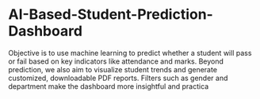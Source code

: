 # AI-Based-Student-Prediction-Dashboard
Objective is to use machine learning to predict whether a student will pass or fail based on key indicators like attendance and marks. Beyond prediction, we also aim to visualize student trends and generate customized, downloadable PDF reports. Filters such as gender and department make the dashboard more insightful and practica
